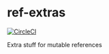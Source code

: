 # ref-extras

[![CircleCI](https://circleci.com/gh/ejconlon/ref-extras/tree/master.svg?style=svg)](https://circleci.com/gh/ejconlon/ref-extras/tree/master)

Extra stuff for mutable references
